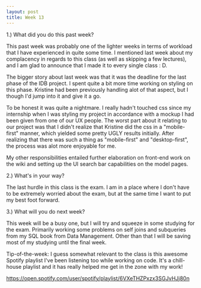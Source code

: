 ```yaml
---
layout: post
title: Week 13
---
```


1.) What did you do this past week?

This past week was probably one of the lighter weeks in terms of workload that I have experienced in quite some time. I mentioned last week about my complacency in regards to this class (as well as skipping a few lectures), and I am glad to announce that I made it to every single class : D. 

The bigger story about last week was that it was the deadline for the last phase of the IDB project. I spent quite a bit more time working on styling on this phase. Kristine had been previously handling alot of that aspect, but I though I'd jump into it and give it a go. 

To be honest it was quite a nightmare. I really hadn't touched css since my internship when I was styling my project in accordance with a mockup I had been given from one of our UX people. The worst part about it relating to our project was that I didn't realize that Kristine did the css in a "mobile-first" manner, which yielded some pretty UGLY results initially. After realizing that there was such a thing as "mobile-first" and "desktop-first", the process was alot more enjoyable for me. 

My other responsibilities entailed further elaboration on front-end work on the wiki and setting up the UI search bar  capabilities on the model pages.

2.) What's in your way?

The last hurdle in this class is the exam. I am in a place where I don't have to be extremely worried about the exam, but at the same time I want to put my best foot forward. 

3.) What will you do next week?

This week will be a busy one, but I will try and squeeze in some studying for the exam. Primarily working some problems on self joins and subqueries from my SQL book from Data Management. Other than that I will be saving most of my studying until the final week. 

Tip-of-the-week: I guess somewhat relevant to the class is this awesome Spotify playlist I've been listening too while working on code. It's a chill-house playlist and it has really helped me get in the zone with my work! 

https://open.spotify.com/user/spotify/playlist/6VXeTHZPxzx3SGJvHJj80n


